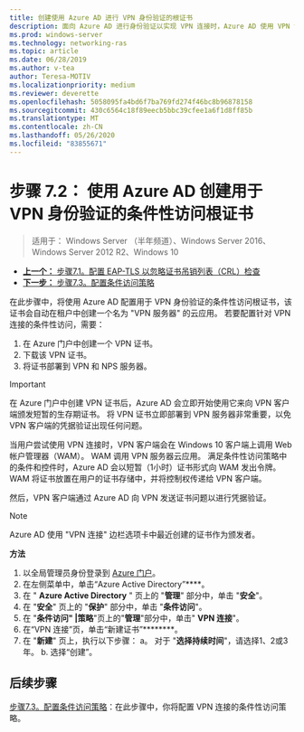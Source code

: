 ```yaml
---
title: 创建使用 Azure AD 进行 VPN 身份验证的根证书
description: 面向 Azure AD 进行身份验证以实现 VPN 连接时，Azure AD 使用 VPN 证书来为颁发给 Windows 10 客户端的证书进行签名。 标记为主证书的证书是 Azure AD 使用的颁发者。
ms.prod: windows-server
ms.technology: networking-ras
ms.topic: article
ms.date: 06/28/2019
ms.author: v-tea
author: Teresa-MOTIV
ms.localizationpriority: medium
ms.reviewer: deverette
ms.openlocfilehash: 5058095fa4bd6f7ba769fd274f46bc8b96878158
ms.sourcegitcommit: 430c6564c18f89eecb5bbc39cfee1a6f1d8ff85b
ms.translationtype: MT
ms.contentlocale: zh-CN
ms.lasthandoff: 05/26/2020
ms.locfileid: "83855671"
---
```

# <a name="step-72-create-conditional-access-root-certificates-for-vpn-authentication-with-azure-ad"></a>步骤 7.2： 使用 Azure AD 创建用于 VPN 身份验证的条件性访问根证书

>适用于： Windows Server （半年频道）、Windows Server 2016、Windows Server 2012 R2、Windows 10

- [**上一个：** 步骤7.1。配置 EAP-TLS 以忽略证书吊销列表（CRL）检查](vpn-config-eap-tls-to-ignore-crl-checking.md)
- [**下一步：** 步骤7.3。配置条件访问策略](vpn-config-conditional-access-policy.md)

在此步骤中，将使用 Azure AD 配置用于 VPN 身份验证的条件性访问根证书，该证书会自动在租户中创建一个名为 "VPN 服务器" 的云应用。 若要配置针对 VPN 连接的条件性访问，需要：

1. 在 Azure 门户中创建一个 VPN 证书。
2. 下载该 VPN 证书。
3. 将证书部署到 VPN 和 NPS 服务器。

> [!IMPORTANT]
> 在 Azure 门户中创建 VPN 证书后，Azure AD 会立即开始使用它来向 VPN 客户端颁发短暂的生存期证书。 将 VPN 证书立即部署到 VPN 服务器非常重要，以免 VPN 客户端的凭据验证出现任何问题。

当用户尝试使用 VPN 连接时，VPN 客户端会在 Windows 10 客户端上调用 Web 帐户管理器（WAM）。 WAM 调用 VPN 服务器云应用。 满足条件性访问策略中的条件和控件时，Azure AD 会以短暂（1小时）证书形式向 WAM 发出令牌。 WAM 将证书放置在用户的证书存储中，并将控制权传递给 VPN 客户端。  

然后，VPN 客户端通过 Azure AD 向 VPN 发送证书问题以进行凭据验证。  

> [!NOTE]
> Azure AD 使用 "VPN 连接" 边栏选项卡中最近创建的证书作为颁发者。

**方法**

1. 以全局管理员身份登录到 [Azure 门户](https://portal.azure.com)。
2. 在左侧菜单中，单击“Azure Active Directory”****。
3. 在 " **Azure Active Directory** " 页上的 "**管理**" 部分中，单击 "**安全**"。
4. 在 "**安全**" 页上的 "**保护**" 部分中，单击 "**条件访问**"。
5. 在 "**条件访问" |策略**"页上的"**管理**"部分中，单击" **VPN 连接**"。
5. 在“VPN 连接”页，单击“新建证书”********。
6. 在 "**新建**" 页上，执行以下步骤： a。 对于 "**选择持续时间**"，请选择1、2或3年。
   b. 选择“创建”。

## <a name="next-steps"></a>后续步骤

[步骤7.3。配置条件访问策略](vpn-config-conditional-access-policy.md)：在此步骤中，你将配置 VPN 连接的条件性访问策略。
